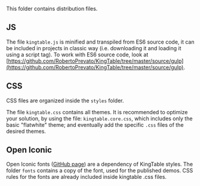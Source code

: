 This folder contains distribution files.

## JS
The file `kingtable.js` is minified and transpiled from ES6 source code, it can be included in projects in classic way (i.e. downloading it and loading it using a script tag). To work with ES6 source code, look at [https://github.com/RobertoPrevato/KingTable/tree/master/source/gulp](https://github.com/RobertoPrevato/KingTable/tree/master/source/gulp).

## CSS
CSS files are organized inside the `styles` folder.

The file `kingtable.css` contains all themes. It is recommended to optimize your solution, by using the file: `kingtable.core.css`, which includes only the basic "flatwhite" theme; and eventually add the specific `.css` files of the desired themes.

## Open Iconic
Open Iconic fonts ([GitHub page](https://github.com/iconic/open-iconic)) are a dependency of KingTable styles. The folder `fonts` contains a copy of the font, used for the published demos. CSS rules for the fonts are already included inside kingtable .css files.
